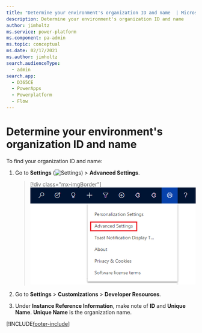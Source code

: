 ```yaml
---
title: "Determine your environment's organization ID and name  | MicrosoftDocs"
description: Determine your environment's organization ID and name
author: jimholtz
ms.service: power-platform
ms.component: pa-admin
ms.topic: conceptual
ms.date: 02/17/2021
ms.author: jimholtz
search.audienceType: 
  - admin
search.app:
  - D365CE
  - PowerApps
  - Powerplatform
  - Flow
---
```

# Determine your environment's organization ID and name

To find your organization ID and name: 

1. Go to **Settings** (![Settings](media/settings-gear-icon.png "Settings")) > **Advanced Settings**.

   > [!div class="mx-imgBorder"] 
   > ![Select Advanced Settings](media/advanced-settings.png "Select Advanced Settings")

2. Go to **Settings** > **Customizations** > **Developer Resources**.

3. Under **Instance Reference Information**, make note of **ID** and **Unique Name**. **Unique Name** is the organization name.

[!INCLUDE[footer-include](../includes/footer-banner.md)]